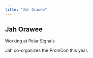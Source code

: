```yaml
---
title: "Jah Orawee"
---
```


## Jah Orawee

Working at Polar Signals

Jah co-organizes the PromCon this year.
